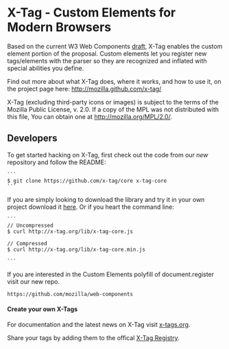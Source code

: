 # X-Tag - Custom Elements for Modern Browsers


Based on the current W3 Web Components [draft][1], X-Tag enables the custom element portion of the proposal.
Custom elements let you register new tags/elements with the parser so they are recognized and inflated with
special abilities you define.

Find out more about what X-Tag does, where it works, and how to use it, on the project page here: http://mozilla.github.com/x-tag/

X-Tag (excluding third-party icons or images) is subject to the terms of the Mozilla Public License, v. 2.0. If a copy of the MPL was not distributed with this file, You can obtain one at http://mozilla.org/MPL/2.0/.

  [1]: https://dvcs.w3.org/hg/webcomponents/raw-file/tip/explainer/index.html       "W3 Web Components Spec (Draft)"

## Developers

To get started hacking on X-Tag, first check out the code from our *new* repository and follow the README:
    
    ```
    $ git clone https://github.com/x-tag/core x-tag-core
    ```


If you are simply looking to download the library and try it in your own project download it [here](http://x-tag.org/lib/x-tag-core.min.js).  Or if you heart the command line:

	```
	// Uncompressed
	$ curl http://x-tag.org/lib/x-tag-core.js   

	// Compressed
	$ curl http://x-tag.org/lib/x-tag-core.min.js

	```

If you are interested in the Custom Elements polyfill of document.register visit our new repo.

	https://github.com/mozilla/web-components

#### Create your own X-Tags

For documentation and the latest news on X-Tag visit [x-tags.org](http://x-tags.org).

Share your tags by adding them to the offical [X-Tag Registry](http://registry.x-tags.org/).
